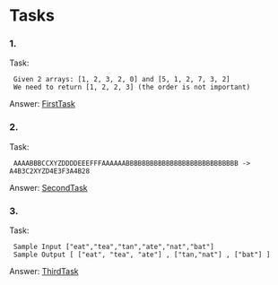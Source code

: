 # Tasks

### 1. 
Task:

     Given 2 arrays: [1, 2, 3, 2, 0] and [5, 1, 2, 7, 3, 2]
     We need to return [1, 2, 2, 3] (the order is not important)

Answer: 
[FirstTask](https://github.com/andriimazurets/Tasks/blob/master/src/main/kotlin/FirstTask.kt)
### 2. 
Task:

     AAAABBBCCXYZDDDDEEEFFFAAAAAABBBBBBBBBBBBBBBBBBBBBBBBBBBB -> A4B3C2XYZD4E3F3A4B28

Answer: [SecondTask](https://github.com/andriimazurets/Tasks/blob/master/src/main/kotlin/SecondTask.kt)


### 3. 
Task:

     Sample Input ["eat","tea","tan","ate","nat","bat"]
     Sample Output [ ["eat", "tea", "ate"] , ["tan,"nat"] , ["bat"] ]

Answer: [ThirdTask](https://github.com/andriimazurets/Tasks/blob/master/src/main/kotlin/ThirdTask.kt)
